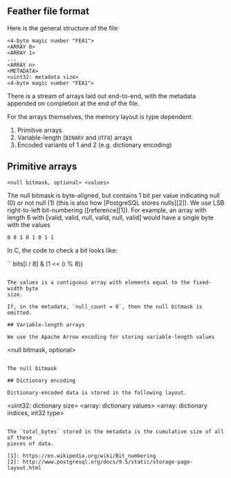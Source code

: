 ## Feather file format

Here is the general structure of the file:

```
<4-byte magic number "FEA1">
<ARRAY 0>
<ARRAY 1>
...
<ARRAY n>
<METADATA>
<uint32: metadata size>
<4-byte magic number "FEA1">
```

There is a stream of arrays laid out end-to-end, with the metadata appended on
completion at the end of the file.

For the arrays themselves, the memory layout is type dependent.

1. Primitive arrays
2. Variable-length (`BINARY` and `UTF8`) arrays
3. Encoded variants of 1 and 2 (e.g. dictionary encoding)

## Primitive arrays

```
<null bitmask, optional> <values>
```

The null bitmask is byte-aligned, but contains 1 bit per value indicating null
(0) or not null (1) (this is also how [PostgreSQL stores nulls][2]). We use LSB
right-to-left bit-numbering ([reference][1]). For example, an array with length
6 with [valid, valid, null, valid, null, valid] would have a single byte with
the values

```
0 0 1 0 1 0 1 1
```

In C, the code to check a bit looks like:

``
bits[i / 8] & (1 << (i % 8))
```

The values is a contiguous array with elements equal to the fixed-width byte
size.

If, in the metadata, `null_count = 0`, then the null bitmask is omitted.

## Variable-length arrays

We use the Apache Arrow encoding for storing variable-length values

```
<null bitmask, optional> <value offsets> <value data>
```

The null bitmask

## Dictionary encoding

Dictionary-encoded data is stored in the following layout.

```
<uint32: dictionary size>
<array: dictionary values>
<array: dictionary indices, int32 type>
```

The `total_bytes` stored in the metadata is the cumulative size of all of these
pieces of data.

[1]: https://en.wikipedia.org/wiki/Bit_numbering
[2]: http://www.postgresql.org/docs/9.5/static/storage-page-layout.html
